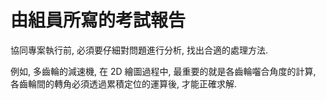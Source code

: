 # 由組員所寫的考試報告

協同專案執行前, 必須要仔細對問題進行分析, 找出合適的處理方法.

例如, 多齒輪的減速機, 在 2D 繪圖過程中, 最重要的就是各齒輪囓合角度的計算, 各齒輪間的轉角必須透過累積定位的運算後, 才能正確求解.
